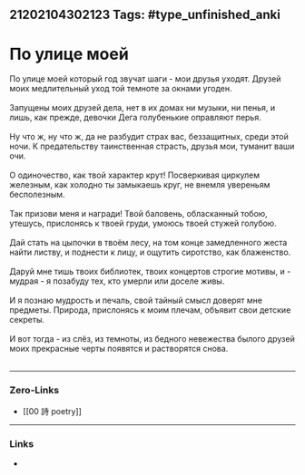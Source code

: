 21202104302123
Tags: #type_unfinished_anki 
---
# По улице моей

По улице моей который год звучат шаги - мои друзья уходят. Друзей моих медлительный уход той темноте за окнами угоден.<br><br>Запущены моих друзей дела, нет в их домах ни музыки, ни пенья, и лишь, как прежде, девочки Дега голубенькие оправляют перья.<br><br>Ну что ж, ну что ж, да не разбудит страх вас, беззащитных, среди этой ночи. К предательству таинственная страсть, друзья мои, туманит ваши очи.<br><br>О одиночество, как твой характер крут! Посверкивая циркулем железным, как холодно ты замыкаешь круг, не внемля увереньям бесполезным.<br><br>Так призови меня и награди! Твой баловень, обласканный тобою, утешусь, прислонясь к твоей груди, умоюсь твоей стужей голубою.<br><br>Дай стать на цыпочки в твоём лесу, на том конце замедленного жеста найти листву, и поднести к лицу, и ощутить сиротство, как блаженство.<br><br>Даруй мне тишь твоих библиотек, твоих концертов строгие мотивы, и - мудрая - я позабуду тех, кто умерли или доселе живы.<br><br>И я познаю мудрость и печаль, свой тайный смысл доверят мне предметы. Природа, прислонясь к моим плечам, объявит свои детские секреты.<br><br>И вот тогда - из слёз, из темноты, из бедного невежества былого друзей моих прекрасные черты появятся и растворятся снова.<br><br>

---
### Zero-Links
- [[00 詩 poetry]]
---
### Links
-